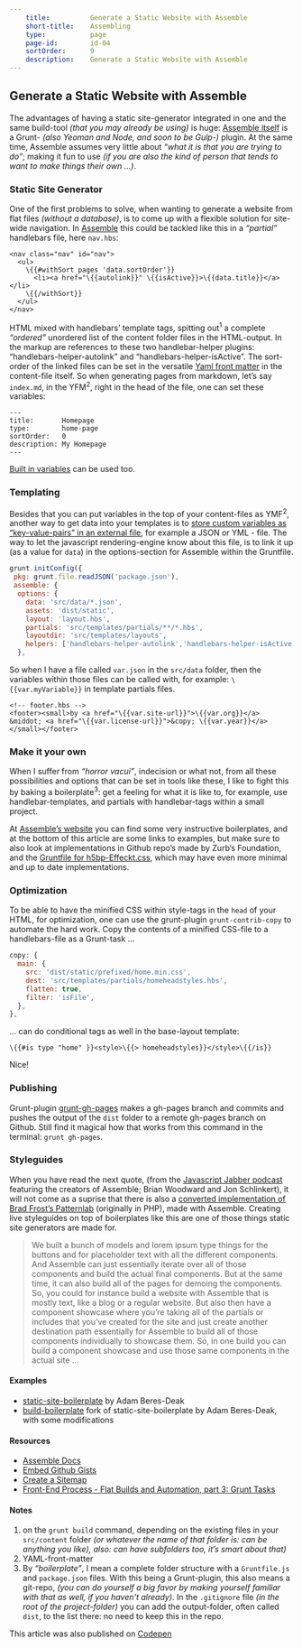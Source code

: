 ```yaml
---
    title:          Generate a Static Website with Assemble
    short-title:    Assembling
    type:           page
    page-id:        id-04
    sortOrder:      9
    description:    Generate a Static Website with Assemble
---
```


## Generate a Static Website with Assemble

The advantages of having a static site-generator integrated in one and the same build-tool _(that you may already be using)_ is huge: [Assemble itself](https://github.com/assemble/assemble) is a Grunt- _(also Yeoman and Node, and soon to be Gulp-)_ plugin. At the same time, Assemble assumes very little about _“what it is that you are trying to do”_; making it fun to use _(if you are also the kind of person that tends to want to make things their own &hellip;)_.

### Static Site Generator
One of the first problems to solve, when wanting to generate a website from flat files _(without a database)_, is to come up with a flexible solution for site-wide navigation. In [Assemble](http://assemble.io) this could be tackled like this in a _“partial”_ handlebars file, here `nav.hbs`:

```markup
<nav class="nav" id="nav">
  <ul>
    \{{#withSort pages 'data.sortOrder'}}
      <li><a href="\{{autolink}}" \{{isActive}}>\{{data.title}}</a></li>
    \{{/withSort}}
  </ul>
</nav>
```

HTML mixed with handlebars’ template tags, spitting out<sup>1</sup> a complete _“ordered”_ unordered list of the content folder files in the HTML-output.  In the markup are references to these two handlebar-helper plugins: “handlebars-helper-autolink” and “handlebars-helper-isActive”. The sort-order of the linked files can be set in the versatile [Yaml front matter](http://assemble.io/docs/YAML-front-matter.html) in the content-file itself. So when generating pages from markdown,  let’s say `index.md`, in the YFM<sup>2</sup>, right in the head of the file, one can set these variables:

```markup
---
title:       Homepage
type:        home-page
sortOrder:   0
description: My Homepage
---
```

[Built in variables](http://assemble.io/docs/Built-in-Variables.html) can be used too.

### Templating

Besides that you can put variables in the top of your content-files as YMF<sup>2</sup>, another way to get data into your templates is to [store custom variables as “key-value-pairs” in an external file](http://assemble.io/docs/options-data.html), for example a JSON or YML - file. The way to let the javascript rendering-engine know about this file, is to link it up (as a value for `data`) in the options-section for Assemble within the Gruntfile.


```javascript
grunt.initConfig({
 pkg: grunt.file.readJSON('package.json'),
 assemble: {
  options: {
    data: 'src/data/*.json',
    assets: 'dist/static',
    layout: 'layout.hbs',
    partials: 'src/templates/partials/**/*.hbs',
    layoutdir: 'src/templates/layouts',
    helpers: ['handlebars-helper-autolink','handlebars-helper-isActive','src/helpers/**.js']
  },

```

So when I have a file called `var.json` in the `src/data` folder, then the variables within those files can be called with, for example: `\{{var.myVariable}}` in template partials files.

```markup
<!-- footer.hbs -->
<footer><small>by <a href="\{{var.site-url}}">\{{var.org}}</a> &middot; <a href="\{{var.license-url}}">&copy; \{{var.year}}</a></small></footer>

```

### Make it your own
When I suffer from _“horror vacui”_, indecision or what not, from all these possibilities and options that can be set in tools like these, I like to fight this by baking a boilerplate<sup>3</sup>: get a feeling for what it is like to, for example, use handlebar-templates, and partials with handlebar-tags within a small project.

At [Assemble’s website](http://assemble.io/docs/Resources.html#boilerplates) you can find some very instructive boilerplates, and at the bottom of this article are some links to examples, but make sure to also look at implementations in Github repo’s made by Zurb’s Foundation, and the [Gruntfile for h5bp-Effeckt.css](https://github.com/h5bp/Effeckt.css/blob/master/Gruntfile.js), which may have even more minimal and up to date implementations.

### Optimization
To be able to have the minified CSS within style-tags in the `head` of your HTML, for optimization, one can use the grunt-plugin `grunt-contrib-copy` to automate the hard work. Copy the contents of a minified CSS-file to a handlebars-file as a Grunt-task &hellip;

```javascript
copy: {
  main: {
    src: 'dist/static/prefixed/home.min.css',
    dest: 'src/templates/partials/homeheadstyles.hbs',
    flatten: true,
    filter: 'isFile',
  },
},
```
&hellip; can do conditional tags as well in the base-layout template:

```markup
\{{#is type "home" }}<style>\{{> homeheadstyles}}</style>\{{/is}}
```

Nice!

### Publishing
Grunt-plugin [grunt-gh-pages](https://www.npmjs.com/package/grunt-gh-pages) makes a gh-pages branch and commits and pushes the output of the `dist` folder to a remote gh-pages branch on Github. Still find it magical how that works from this command in the terminal: `grunt gh-pages`.

### Styleguides
When you have read the next quote, (from the [Javascript Jabber podcast](http://devchat.tv/js-jabber/098-jsj-assemble-io-with-brian-woodward-and-jon-schlinkert) featuring the creators of Assemble; Brian Woodward and Jon Schlinkert), it will not come as a suprise that there is also a [converted implementation of Brad Frost’s Patternlab](https://github.com/assemble/assemble-pattern-lab) (originally in PHP), made with Assemble. Creating live styleguides on top of boilerplates like this are one of those things static site generators are made for.

> We built a bunch of models and lorem ipsum type things for the buttons and for placeholder text with all the different components. And Assemble can just essentially iterate over all of those components and build the actual final components. But at the same time, it can also build all of the pages for demoing the components. So, you could for instance build a website with Assemble that is mostly text, like a blog or a regular website. But also then have a component showcase where you’re taking all of the partials or includes that you’ve created for the site and just create another destination path essentially for Assemble to build all of those components individually to showcase them. So, in one build you can build a component showcase and use those same components in the actual site &hellip;

#### Examples
- [static-site-boilerplate](https://github.com/bdadam/static-site-boilerplate) by Adam Beres-Deak
- [build-boilerplate](https://github.com/atelierbram/build-boilerplate) fork of static-site-boilerplate by Adam Beres-Deak, with some modifications

#### Resources
- [Assemble Docs](http://assemble.io/docs/)
- [Embed Github Gists](http://assemble.github.io/assemble-gist-blog/)
- [Create a Sitemap](https://github.com/assemble/boilerplate-sitemap)
- [Front-End Process - Flat Builds and Automation, part 3: Grunt Tasks](http://www.gpmd.co.uk/blog/front-end-process-flat-builds-and-automation-part-3-grunt-tasks/)

#### Notes
1. on the `grunt build` command, depending on the existing files in your `src/content` folder _(or whatever the name of that folder is: can be anything you like), also: can have subfolders too, it’s smart about that)_
1. YAML-front-matter
1. By _“boilerplate”_, I mean a complete folder structure with a `Gruntfile.js` and `package.json` files. With this being a Grunt-plugin, this also means a git-repo, _(you can do yourself a big favor by making yourself familiar with that as well, if you haven't already)_. In the `.gitignore` file _(in the root of the project-folder)_  you can add the output-folder, often called `dist`, to the list there: no need to keep this in the repo.

<span class="note">This article was also published on [Codepen](http://codepen.io/atelierbram/blog/assembling)</span>

